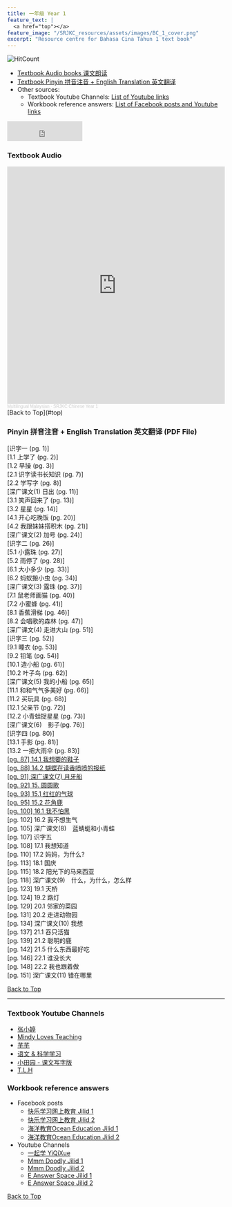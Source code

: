 ```yaml
---
title: 一年级 Year 1 
feature_text: |
  <a href="top"></a>
feature_image: "/SRJKC_resources/assets/images/BC_1_cover.png"
excerpt: "Resource centre for Bahasa Cina Tahun 1 text book"
---
```

![HitCount](https://hits.dwyl.com/multilingual-malaysian/SRJKC_resources.svg?style=flat)
- [Textbook Audio books 课文朗读](#audio)
- [Textbook Pinyin 拼音注音 + English Translation 英文翻译](#pinyin)
- Other sources:
  - Textbook Youtube Channels: [List of Youtube links](#videos)
  - Workbook reference answers: [List of Facebook posts and Youtube links](#workbook)

<iframe src="https://www.facebook.com/plugins/like.php?href=https%3A%2F%2Fmultilingual-malaysian.github.io%2FSRJKC_resources%2Fyear1%2F&width=174&layout=button_count&action=like&size=large&share=true&height=46&appId" width="174" height="46" style="border:none;overflow:hidden" scrolling="no" frameborder="0" allowfullscreen="true" allow="autoplay; clipboard-write; encrypted-media; picture-in-picture; web-share"></iframe>

### Textbook Audio <a name="audio"></a>
<iframe width="100%" height="550" scrolling="no" frameborder="yes" allow="autoplay" src="https://w.soundcloud.com/player/?url=https%3A//api.soundcloud.com/playlists/1494661288&color=%23626363&auto_play=false&hide_related=false&show_comments=false&show_user=false&show_reposts=false&show_teaser=false"></iframe><div style="font-size: 10px; color: #cccccc;line-break: anywhere;word-break: normal;overflow: hidden;white-space: nowrap;text-overflow: ellipsis; font-family: Interstate,Lucida Grande,Lucida Sans Unicode,Lucida Sans,Garuda,Verdana,Tahoma,sans-serif;font-weight: 100;"><a href="https://soundcloud.com/multilingual-malaysian" title="Multilingual Malaysian" target="_blank" style="color: #cccccc; text-decoration: none;">Multilingual Malaysian</a> · <a href="https://soundcloud.com/multilingual-malaysian/sets/srjkc-chinese-year-1" title="SRJKC Chinese Year 1" target="_blank" style="color: #cccccc; text-decoration: none;">SRJKC Chinese Year 1</a></div>
[Back to Top](#top)

### Pinyin 拼音注音 + English Translation 英文翻译 (PDF File) <a name="pinyin"></a>
[识字一 (pg. 1)]\
[1.1 上学了 (pg. 2)]\
[1.2 早操 (pg. 3)]\
[2.1 识字读书长知识 (pg. 7)]\
[2.2 学写字 (pg. 8)]\
[深广课文(1) 日出 (pg. 11)]\
[3.1 笑声回来了 (pg. 13)]\
[3.2 星星 (pg. 14)]\
[4.1 开心吃晚饭 (pg. 20)]\
[4.2 我跟妹妹搭积木 (pg. 21)]\
[深广课文(2) 加号 (pg. 24)]\
[识字二 (pg. 26)]\
[5.1 小露珠 (pg. 27)]\
[5.2 雨停了 (pg. 28)]\
[6.1 大小多少 (pg. 33)]\
[6.2 蚂蚁搬小虫 (pg. 34)]\
[深广课文(3) 露珠 (pg. 37)]\
[7.1 鼠老师画猫 (pg. 40)]\
[7.2 小蜜蜂 (pg. 41)]\
[8.1 香蕉滑梯 (pg. 46)]\
[8.2 会唱歌的森林 (pg. 47)]\
[深广课文(4) 走进大山 (pg. 51)]\
[识字三 (pg. 52)]\
[9.1 睡衣 (pg. 53)]\
[9.2 铅笔 (pg. 54)]\
[10.1 造小船 (pg. 61)]\
[10.2 叶子鸟 (pg. 62)]\
[深广课文(5) 我的小船 (pg. 65)]\
[11.1 和和气气多美好 (pg. 66)]\
[11.2 买玩具 (pg. 68)]\
[12.1 父亲节 (pg. 72)]\
[12.2 小青蛙捉星星 (pg. 73)]\
[深广课文(6)　影子(pg. 76)]\
[识字四 (pg. 80)]\
[13.1 手影 (pg. 81)]\
[13.2 一把大雨伞 (pg. 83)]\
<a href="/SRJKC_resources/doc/year1/14.1 我想要的鞋子.pdf" target="_blank">[pg. 87] 14.1 我想要的鞋子</a>\
<a href="/SRJKC_resources/doc/year1/14.2 蝴蝶在读香喷喷的报纸.pdf" target="_blank">[pg. 88] 14.2 蝴蝶在读香喷喷的报纸</a>\
<a href="/SRJKC_resources/doc/year1/深广课文(7) 月牙船.pdf" target="_blank">[pg. 91] 深广课文(7) 月牙船</a>\
<a href="/SRJKC_resources/doc/year1/15 圆圆歌.pdf" target="_blank">[pg. 92] 15. 圆圆歌</a>\
<a href="/SRJKC_resources/doc/year1/15.1 红红的气球.pdf" target="_blank">[pg. 93] 15.1 红红的气球</a>\
<a href="/SRJKC_resources/doc/year1/15.2 花角鹿.pdf" target="_blank">[pg. 95] 15.2 花角鹿</a>\
<a href="/SRJKC_resources/doc/year1/16.1 我不怕黑.pdf" target="_blank">[pg. 100] 16.1 我不怕黑</a>\
[pg. 102] 16.2 我不想生气\
[pg. 105] 深广课文(8)　蓝蜻蜓和小青蛙\
[pg. 107] 识字五\
[pg. 108] 17.1 我想知道\
[pg. 110] 17.2 妈妈，为什么?\
[pg. 113] 18.1 国庆\
[pg. 115] 18.2 阳光下的马来西亚\
[pg. 118] 深广课文(9)　什么，为什么，怎么样\
[pg. 123] 19.1 天桥\
[pg. 124] 19.2 路灯\
[pg. 129] 20.1 邻家的菜园\
[pg. 131] 20.2 走进动物园\
[pg. 134] 深广课文(10) 我想\
[pg. 137] 21.1 吞只活猫\
[pg. 139] 21.2 聪明的鹿\
[pg. 142] 21.5 什么东西最好吃\
[pg. 146] 22.1 谁没长大\
[pg. 148] 22.2 我也跟着做\
[pg. 151] 深广课文(11) 错在哪里

[Back to Top](#top)

----
### Textbook Youtube Channels<a name="videos"></a>
- [张小婷](https://www.youtube.com/channel/UC6hPxFH8ofK_iQTc7LYwb6w/videos)
- [Mindy Loves Teaching](https://youtube.com/playlist?list=PLY9WUpQrX74Bl5b4ja8CkDNu2S9T4Tis5)
- [芊芊](https://www.youtube.com/channel/UCcpCDUyYCgfBesihAKcYAWQ/videos)
- [语文 & 科学学习](https://www.youtube.com/channel/UCkn65TfV5rUgQ73snN8rWQw/playlists)
- [小田园 - 课文写字版](https://youtube.com/playlist?list=PLnXRJJkppsMOZIxJuPcvCbCRHl-g2s-SE)
- [T.L.H](https://youtube.com/playlist?list=PLGzns5GCP8N8ouUUCxSnGe8vD8KEH13R7)

### Workbook reference answers<a name="workbook"></a>
- Facebook posts
  - [快乐学习网上教育 Jilid 1](https://www.facebook.com/102603841643062/posts/142725344297578)
  - [快乐学习网上教育 Jilid 2](https://m.facebook.com/permalink.php?id=102603841643062&story_fbid=144286497474796)
  - [海洋教育Ocean Education Jilid 1](https://www.facebook.com/ocedu.co/posts/126557369235888/)
  - [海洋教育Ocean Education Jilid 2](https://www.facebook.com/ocedu.co/posts/126557369235888/)
- Youtube Channels
  - [一起学 YiQiXue](https://youtube.com/playlist?list=PLQyq8ZxexxEzjW6LbD7b5r9DSNNMW0aj2)
  - [Mmm Doodly Jilid 1](https://youtu.be/nTLnzUXU7zk)
  - [Mmm Doodly Jilid 2](https://youtu.be/G9HVvzhPtTk)
  - [E Answer Space Jilid 1](https://youtu.be/y9ME4i88BMU)
  - [E Answer Space Jilid 2](https://youtu.be/0BVcgXpZr_4)

[Back to Top](#top)
